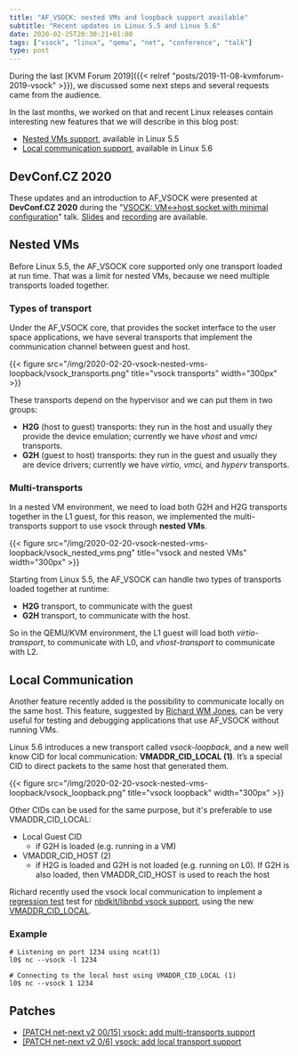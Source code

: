 ```yaml
---
title: "AF_VSOCK: nested VMs and loopback support available"
subtitle: "Recent updates in Linux 5.5 and Linux 5.6"
date: 2020-02-25T20:30:21+01:00
tags: ["vsock", "linux", "qemu", "net", "conference", "talk"]
type: post
---
```

During the last
[KVM Forum 2019]({{< relref "posts/2019-11-08-kvmforum-2019-vsock" >}}),
we discussed some next steps and several requests came from the audience.

In the last months, we worked on that and recent Linux releases contain
interesting new features that we will describe in this blog post:
* [Nested VMs support](#nested-vms), available in Linux 5.5
* [Local communication support](#local-communication), available in Linux 5.6

## DevConf.CZ 2020
These updates and an introduction to AF\_VSOCK were presented at
**DevConf.CZ 2020** during the
"[VSOCK: VM↔host socket with minimal configuration](https://devconfcz2020a.sched.com/event/YOwb/vsock-vm-host-socket-with-minimal-configuration)" talk.
[Slides](https://static.sched.com/hosted_files/devconfcz2020a/b1/DevConf.CZ_2020_vsock_v1.1.pdf) and [recording](https://youtu.be/R5DQWdPUQSY) are available.

<!--more-->

## Nested VMs
Before Linux 5.5, the AF\_VSOCK core supported only one transport loaded at
run time. That was a limit for nested VMs, because we need multiple transports
loaded together.

### Types of transport
Under the AF\_VSOCK core, that provides the socket interface to the user space
applications, we have several transports that implement the communication
channel between guest and host.

{{< figure src="/img/2020-02-20-vsock-nested-vms-loopback/vsock_transports.png" title="vsock transports" width="300px" >}}

These transports depend on the hypervisor and we can put them in two groups:

* **H2G** (host to guest) transports: they run in the host and
  usually they provide the device emulation; currently we have *vhost* and *vmci*
  transports.
* **G2H** (guest to host) transports: they run in the guest and usually they are
  device drivers; currently we have *virtio, vmci,* and *hyperv* transports.

### Multi-transports
In a nested VM environment, we need to load both G2H and H2G transports
together in the L1 guest, for this reason, we implemented the multi-transports
support to use vsock through **nested VMs**.

{{< figure src="/img/2020-02-20-vsock-nested-vms-loopback/vsock_nested_vms.png" title="vsock and nested VMs" width="300px" >}}

Starting from Linux 5.5, the AF\_VSOCK can handle two types of transports
loaded together at runtime:
* **H2G** transport, to communicate with the guest
* **G2H** transport, to communicate with the host.

So in the QEMU/KVM environment, the L1 guest will load both *virtio-transport*,
to communicate with L0, and *vhost-transport* to communicate with L2.

## Local Communication

Another feature recently added is the possibility to communicate locally on
the same host.
This feature, suggested by [Richard WM Jones](https://rwmj.wordpress.com/),
can be very useful for testing and debugging applications that use AF\_VSOCK
without running VMs.

Linux 5.6 introduces a new transport called *vsock-loopback*, and a new well
know CID for local communication: **VMADDR\_CID\_LOCAL (1)**.
It’s a special CID to direct packets to the same host that generated them.

{{< figure src="/img/2020-02-20-vsock-nested-vms-loopback/vsock_loopback.png" title="vsock loopback" width="300px" >}}

Other CIDs can be used for the same purpose, but it's preferable to use
VMADDR\_CID\_LOCAL:
* Local Guest CID
  * if G2H is loaded (e.g. running in a VM)
* VMADDR\_CID\_HOST (2)
  * if H2G is loaded and G2H is not loaded (e.g. running on L0).
    If G2H is also loaded, then VMADDR\_CID\_HOST is used to reach the host

Richard recently used the vsock local communication to implement a [regression
test](https://github.com/libguestfs/nbdkit/commit/5e4745641bb4676f607fdb3f8750dbf6e9516877)
test for [nbdkit/libnbd vsock support](https://rwmj.wordpress.com/2019/10/21/nbd-over-af_vsock/), using the new [VMADDR\_CID\_LOCAL](https://github.com/libguestfs/nbdkit/commit/01ce88f56f93afd577a8e3b2cc28d825693c8db2).

### Example
```shell
# Listening on port 1234 using ncat(1)
l0$ nc --vsock -l 1234

# Connecting to the local host using VMADDR_CID_LOCAL (1)
l0$ nc --vsock 1 1234
```

## Patches

* [[PATCH net-next v2 00/15] vsock: add multi-transports support](https://patchwork.ozlabs.org/cover/1194660/)
* [[PATCH net-next v2 0/6] vsock: add local transport support](https://patchwork.ozlabs.org/cover/1207012/)


